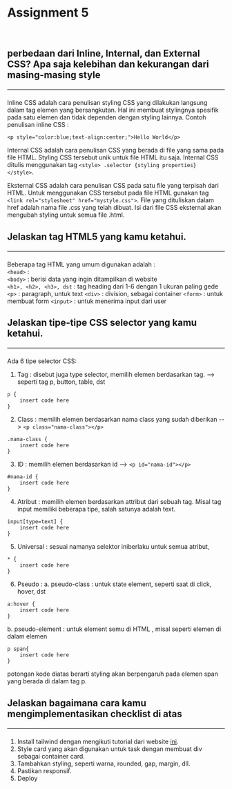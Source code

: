 # Assignment 5

<br>

<!--  Apa perbedaan dari Inline, Internal, dan External CSS? Apa saja kelebihan dan kekurangan dari masing-masing style?
 Jelaskan tag HTML5 yang kamu ketahui.
 Jelaskan tipe-tipe CSS selector yang kamu ketahui.
 Jelaskan bagaimana cara kamu mengimplementasikan checklist di atas. -->

## perbedaan dari Inline, Internal, dan External CSS? Apa saja kelebihan dan kekurangan dari masing-masing style <hr>

Inline CSS adalah cara penulisan styling CSS yang dilakukan langsung dalam tag elemen yang bersangkutan. Hal ini membuat stylingnya spesifik pada satu elemen dan tidak dependen dengan styling lainnya.
Contoh penulisan inline CSS :

```
<p style="color:blue;text-align:center;">Hello World</p>

```

Internal CSS adalah cara penulisan CSS yang berada di file yang sama pada file HTML. Styling CSS tersebut unik untuk file HTML itu saja.
Internal CSS ditulis menggunakan tag `<style> .selector {styling properties} </style>`.

Eksternal CSS adalah cara penulisan CSS pada satu file yang terpisah dari HTML. Untuk menggunakan CSS tersebut pada file HTML gunakan tag `<link rel="stylesheet" href="mystyle.css">`. File yang dituliskan dalam href adalah nama file .css yang telah dibuat.
Isi dari file CSS eksternal akan mengubah styling untuk semua file .html.

## Jelaskan tag HTML5 yang kamu ketahui. <hr>

Beberapa tag HTML yang umum digunakan adalah :  
`<head>` :  
`<body>` : berisi data yang ingin ditampilkan di website  
`<h1>, <h2>, <h3>, dst` : tag heading dari 1-6 dengan 1 ukuran paling gede  
`<p>` : paragraph, untuk text
`<div>` : division, sebagai container
`<form>` : untuk membuat form
`<input>` : untuk menerima input dari user

## Jelaskan tipe-tipe CSS selector yang kamu ketahui. <hr>

Ada 6 tipe selector CSS:

1. Tag : disebut juga type selector, memilih elemen berdasarkan tag. --> seperti tag p, button, table, dst

```
p {
    insert code here
}
```

2. Class : memilih elemen berdasarkan nama class yang sudah diberikan --> `<p class="nama-class"></p>`

```
.nama-class {
    insert code here
}
```

3. ID : memilih elemen berdasarkan id --> `<p id="nama-id"></p>`

```
#nama-id {
    insert code here
}
```

4. Atribut : memilih elemen berdasarkan attribut dari sebuah tag. Misal tag input memiliki beberapa tipe, salah satunya adalah text.

```
input[type=text] {
    insert code here
}
```

5. Universal : sesuai namanya selektor iniberlaku untuk semua atribut,

```
* {
    insert code here
}
```

6. Pseudo :
   a. pseudo-class : untuk state element, seperti saat di click, hover, dst

```
a:hover {
    insert code here
}
```

b. pseudo-element : untuk element semu di HTML , misal seperti elemen di dalam elemen

```
p span{
    insert code here
}
```

potongan kode diatas berarti styling akan berpengaruh pada elemen span yang berada di dalam tag p.

## Jelaskan bagaimana cara kamu mengimplementasikan checklist di atas <hr>

1. Install tailwind dengan mengikuti tutorial dari website [ini](https://django-tailwind.readthedocs.io/en/latest/installation.html).
2. Style card yang akan digunakan untuk task dengan membuat div sebagai container card.
3. Tambahkan styling, seperti warna, rounded, gap, margin, dll.
4. Pastikan responsif.
5. Deploy
